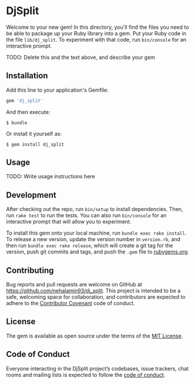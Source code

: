 # DjSplit

Welcome to your new gem! In this directory, you'll find the files you need to be able to package up your Ruby library into a gem. Put your Ruby code in the file `lib/dj_split`. To experiment with that code, run `bin/console` for an interactive prompt.

TODO: Delete this and the text above, and describe your gem

## Installation

Add this line to your application's Gemfile:

```ruby
gem 'dj_split'
```

And then execute:

    $ bundle

Or install it yourself as:

    $ gem install dj_split

## Usage

TODO: Write usage instructions here

## Development

After checking out the repo, run `bin/setup` to install dependencies. Then, run `rake test` to run the tests. You can also run `bin/console` for an interactive prompt that will allow you to experiment.

To install this gem onto your local machine, run `bundle exec rake install`. To release a new version, update the version number in `version.rb`, and then run `bundle exec rake release`, which will create a git tag for the version, push git commits and tags, and push the `.gem` file to [rubygems.org](https://rubygems.org).

## Contributing

Bug reports and pull requests are welcome on GitHub at https://github.com/nehalamin93/dj_split. This project is intended to be a safe, welcoming space for collaboration, and contributors are expected to adhere to the [Contributor Covenant](http://contributor-covenant.org) code of conduct.

## License

The gem is available as open source under the terms of the [MIT License](https://opensource.org/licenses/MIT).

## Code of Conduct

Everyone interacting in the DjSplit project’s codebases, issue trackers, chat rooms and mailing lists is expected to follow the [code of conduct](https://github.com/nehalamin93/dj_split/blob/master/CODE_OF_CONDUCT.md).
